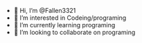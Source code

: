 - 👋 Hi, I’m @Fallen3321
- 👀 I’m interested in Codeing/programing
- 🌱 I’m currently learning programing
- 💞️ I’m looking to collaborate on programing


<!---
Fallen3321/Fallen3321 is a ✨ special ✨ repository because its `README.md` (this file) appears on your GitHub profile.
You can click the Preview link to take a look at your changes.
--->
